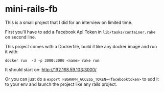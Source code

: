 mini-rails-fb
=============

This is a small project that I did for an interview on limited time.

First you'll have to add a Facebook Api Token in `lib/tasks/container.rake` on second line.

This project comes with a Dockerfile, build it like any docker image and run it with:

`docker run  -d -p 3000:3000 <name> rake run`

It should start on: http://192.168.59.103:3000/

Or you can just do a `export FBGRAPH_ACCESS_TOKEN=<facebooktoken>` to add it to your env and launch the project like any rails project.